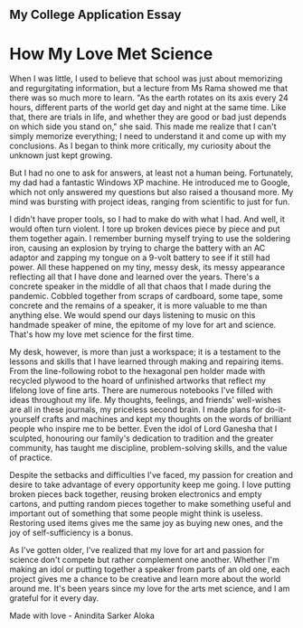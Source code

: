 ## My College Application Essay
# How My Love Met Science
When I was little, I used to believe that school was just about memorizing and regurgitating information, but a lecture from Ms Rama showed me that there was so much more to learn. "As the earth rotates on its axis every 24 hours, different parts of the world get day and night at the same time. Like that, there are trials in life, and whether they are good or bad just depends on which side you stand on," she said. This made me realize that I can't simply memorize everything; I need to understand it and come up with my conclusions. As I began to think more critically, my curiosity about the unknown just kept growing.

But I had no one to ask for answers, at least not a human being. Fortunately, my dad had a fantastic Windows XP machine. He introduced me to Google, which not only answered my questions but also raised a thousand more. My mind was bursting with project ideas, ranging from scientific to just for fun.

I didn't have proper tools, so I had to make do with what I had. And well, it would often turn violent. I tore up broken devices piece by piece and put them together again. I remember burning myself trying to use the soldering iron, causing an explosion by trying to charge the battery with an AC adaptor and zapping my tongue on a 9-volt battery to see if it still had power. All these happened on my tiny, messy desk, its messy appearance reflecting all that I have done and learned over the years. There's a concrete speaker in the middle of all that chaos that I made during the pandemic. Cobbled together from scraps of cardboard, some tape, some concrete and the remains of a speaker, it is more valuable to me than anything else. We would spend our days listening to music on this handmade speaker of mine, the epitome of my love for art and science.
That's how my love met science for the first time.

My desk, however, is more than just a workspace; it is a testament to the lessons and skills that I have learned through making and repairing items. From the line-following robot to the hexagonal pen holder made with recycled plywood to the hoard of unfinished artworks that reflect my lifelong love of fine arts. There are numerous notebooks I've filled with ideas throughout my life. My thoughts, feelings, and friends' well-wishes are all in these journals, my priceless second brain. I made plans for do-it-yourself crafts and machines and kept my thoughts on the words of brilliant people who inspire me to be better. Even the idol of Lord Ganesha that I sculpted, honouring our family's dedication to tradition and the greater community, has taught me discipline, problem-solving skills, and the value of practice.

Despite the setbacks and difficulties I've faced, my passion for creation and desire to take advantage of every opportunity keep me going. I love putting broken pieces back together, reusing broken electronics and empty cartons, and putting random pieces together to make something useful and important out of something that some people might think is useless. Restoring used items gives me the same joy as buying new ones, and the joy of self-sufficiency is a bonus.

As I've gotten older, I've realized that my love for art and passion for science don't compete but rather complement one another. Whether I'm making an idol or putting together a speaker from parts of an old one, each project gives me a chance to be creative and learn more about the world around me. It's been years since my love for the arts met science, and I am grateful for it every day. 

Made with love - Anindita Sarker Aloka

